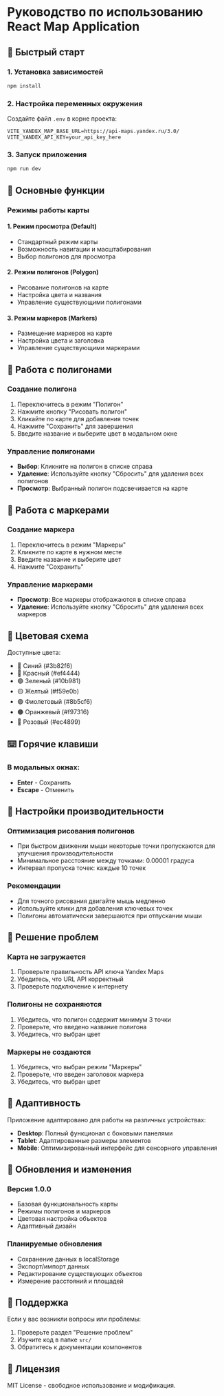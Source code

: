 # Руководство по использованию React Map Application

## 🚀 Быстрый старт

### 1. Установка зависимостей

```bash
npm install
```

### 2. Настройка переменных окружения

Создайте файл `.env` в корне проекта:

```env
VITE_YANDEX_MAP_BASE_URL=https://api-maps.yandex.ru/3.0/
VITE_YANDEX_API_KEY=your_api_key_here
```

### 3. Запуск приложения

```bash
npm run dev
```

## 📖 Основные функции

### Режимы работы карты

#### 1. Режим просмотра (Default)

- Стандартный режим карты
- Возможность навигации и масштабирования
- Выбор полигонов для просмотра

#### 2. Режим полигонов (Polygon)

- Рисование полигонов на карте
- Настройка цвета и названия
- Управление существующими полигонами

#### 3. Режим маркеров (Markers)

- Размещение маркеров на карте
- Настройка цвета и заголовка
- Управление существующими маркерами

## 🎨 Работа с полигонами

### Создание полигона

1. Переключитесь в режим "Полигон"
2. Нажмите кнопку "Рисовать полигон"
3. Кликайте по карте для добавления точек
4. Нажмите "Сохранить" для завершения
5. Введите название и выберите цвет в модальном окне

### Управление полигонами

- **Выбор**: Кликните на полигон в списке справа
- **Удаление**: Используйте кнопку "Сбросить" для удаления всех полигонов
- **Просмотр**: Выбранный полигон подсвечивается на карте

## 📍 Работа с маркерами

### Создание маркера

1. Переключитесь в режим "Маркеры"
2. Кликните по карте в нужном месте
3. Введите название и выберите цвет
4. Нажмите "Сохранить"

### Управление маркерами

- **Просмотр**: Все маркеры отображаются в списке справа
- **Удаление**: Используйте кнопку "Сбросить" для удаления всех маркеров

## 🎨 Цветовая схема

Доступные цвета:

- 🔵 Синий (#3b82f6)
- 🔴 Красный (#ef4444)
- 🟢 Зеленый (#10b981)
- 🟡 Желтый (#f59e0b)
- 🟣 Фиолетовый (#8b5cf6)
- 🟠 Оранжевый (#f97316)
- 🩷 Розовый (#ec4899)

## ⌨️ Горячие клавиши

### В модальных окнах:

- **Enter** - Сохранить
- **Escape** - Отменить

## 🔧 Настройки производительности

### Оптимизация рисования полигонов

- При быстром движении мыши некоторые точки пропускаются для улучшения производительности
- Минимальное расстояние между точками: 0.00001 градуса
- Интервал пропуска точек: каждые 10 точек

### Рекомендации

- Для точного рисования двигайте мышь медленно
- Используйте клики для добавления ключевых точек
- Полигоны автоматически завершаются при отпускании мыши

## 🐛 Решение проблем

### Карта не загружается

1. Проверьте правильность API ключа Yandex Maps
2. Убедитесь, что URL API корректный
3. Проверьте подключение к интернету

### Полигоны не сохраняются

1. Убедитесь, что полигон содержит минимум 3 точки
2. Проверьте, что введено название полигона
3. Убедитесь, что выбран цвет

### Маркеры не создаются

1. Убедитесь, что выбран режим "Маркеры"
2. Проверьте, что введен заголовок маркера
3. Убедитесь, что выбран цвет

## 📱 Адаптивность

Приложение адаптировано для работы на различных устройствах:

- **Desktop**: Полный функционал с боковыми панелями
- **Tablet**: Адаптированные размеры элементов
- **Mobile**: Оптимизированный интерфейс для сенсорного управления

## 🔄 Обновления и изменения

### Версия 1.0.0

- Базовая функциональность карты
- Режимы полигонов и маркеров
- Цветовая настройка объектов
- Адаптивный дизайн

### Планируемые обновления

- Сохранение данных в localStorage
- Экспорт/импорт данных
- Редактирование существующих объектов
- Измерение расстояний и площадей

## 🤝 Поддержка

Если у вас возникли вопросы или проблемы:

1. Проверьте раздел "Решение проблем"
2. Изучите код в папке `src/`
3. Обратитесь к документации компонентов

## 📄 Лицензия

MIT License - свободное использование и модификация.

